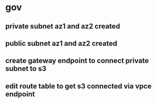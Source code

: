 # gov

## private subnet az1 and az2 created
## public subnet az1 and az2 created
## create gateway endpoint to connect private subnet to s3
## edit route table to get s3 connected via vpce endpoint
